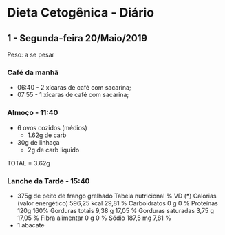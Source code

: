 # Dieta Cetogênica - Diário


## 1 - Segunda-feira 20/Maio/2019

Peso: a se pesar


### Café da manhã

- 06:40 - 2 xícaras de café com sacarina;
- 07:55 - 1 xícaras de café com sacarina;


### Almoço - 11:40

- 6 ovos cozidos (médios)
  - 1.62g de carb
- 30g de linhaça
  - 2g de carb líquido

TOTAL = 3.62g


### Lanche da Tarde - 15:40

- 375g de peito de frango grelhado
  Tabela nutricional	% VD (*)
  Calorias (valor energético)	596,25 kcal	29,81 %
  Carboidratos	0 g	0 %
  Proteínas	120g	160%
  Gorduras totais	9,38 g	17,05 %
  Gorduras saturadas	3,75 g	17,05 %
  Fibra alimentar	0 g	0 %
  Sódio	187,5 mg	7,81 %
- 1 abacate